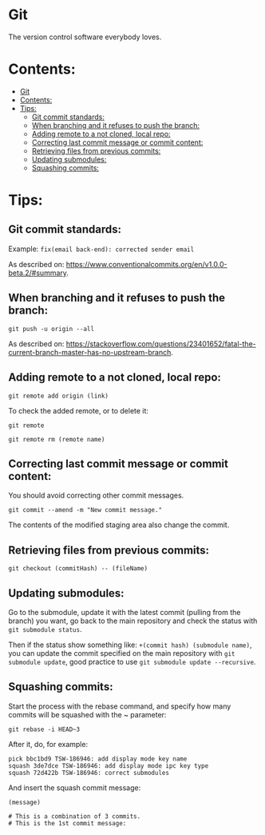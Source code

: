 # Git

The version control software everybody loves.

# Contents:

- [Git](#git)
- [Contents:](#contents)
- [Tips:](#tips)
  - [Git commit standards:](#git-commit-standards)
  - [When branching and it refuses to push the branch:](#when-branching-and-it-refuses-to-push-the-branch)
  - [Adding remote to a not cloned, local repo:](#adding-remote-to-a-not-cloned-local-repo)
  - [Correcting last commit message or commit content:](#correcting-last-commit-message-or-commit-content)
  - [Retrieving files from previous commits:](#retrieving-files-from-previous-commits)
  - [Updating submodules:](#updating-submodules)
  - [Squashing commits:](#squashing-commits)

# Tips:

## Git commit standards:

Example: `fix(email back-end): corrected sender email`

As described on: 
https://www.conventionalcommits.org/en/v1.0.0-beta.2/#summary.

## When branching and it refuses to push the branch:

`git push -u origin --all`

As described on: 
https://stackoverflow.com/questions/23401652/fatal-the-current-branch-master-has-no-upstream-branch.

## Adding remote to a not cloned, local repo:

`git remote add origin (link)`

To check the added remote, or to delete it:

`git remote`

`git remote rm (remote name)`

## Correcting last commit message or commit content:

You should avoid correcting other commit messages.

`git commit --amend -m "New commit message."`

The contents of the modified staging area also change the commit.

## Retrieving files from previous commits:

`git checkout (commitHash) -- (fileName)`

## Updating submodules:

Go to the submodule, update it with the latest commit (pulling from the branch) 
you want, go back to the main repository and check the status with 
`git submodule status`.

Then if the status show something like: `+(commit hash) (submodule name)`, you
can update the commit specified on the main repository with 
`git submodule update`, good practice to use `git submodule update --recursive`.

## Squashing commits:

Start the process with the rebase command, and specify how many commits will be 
squashed with the ~ parameter:

```shell
git rebase -i HEAD~3
```

After it, do, for example:

```shell
pick bbc1bd9 TSW-186946: add display mode key name
squash 3de7dce TSW-186946: add display mode ipc key type
squash 72d422b TSW-186946: correct submodules
```

And insert the squash commit message:

```shell
(message)

# This is a combination of 3 commits.
# This is the 1st commit message:
```